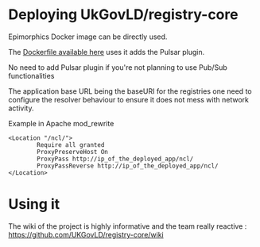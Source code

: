 # Deploying UkGovLD/registry-core

Epimorphics Docker image can be directly used.

The [Dockerfile available here]() uses it adds the Pulsar plugin. 

No need to add Pulsar plugin if you're not planning to use Pub/Sub functionalities

The application base URL being the baseURI for the registries one need to configure the resolver behaviour to ensure it does not mess with network activity.

Example in Apache mod_rewrite

~~~ 
<Location "/ncl/">
        Require all granted
        ProxyPreserveHost On
        ProxyPass http://ip_of_the_deployed_app/ncl/
        ProxyPassReverse http://ip_of_the_deployed_app/ncl/
</Location>
~~~

# Using it

The wiki of the project is highly informative and the team really reactive : https://github.com/UKGovLD/registry-core/wiki